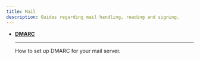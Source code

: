 ```yaml
---
title: Mail
description: Guides regarding mail handling, reading and signing.
---
```


<div class="grid cards" markdown>

-   **[DMARC](dmarc.md)**

    ---

    How to set up DMARC for your mail server.

</div>
